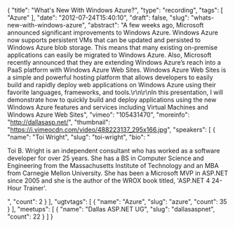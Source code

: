 {
  "title": "What's New With Windows Azure?",
  "type": "recording",
  "tags": [
    "Azure"
  ],
  "date": "2012-07-24T15:40:10",
  "draft": false,
  "slug": "whats-new-with-windows-azure",
  "abstract": "A few weeks ago, Microsoft announced significant improvements to Windows Azure. Windows Azure now supports persistent VMs that can be updated and persisted to Windows Azure blob storage. This means that many existing on-premise applications can easily be migrated to Windows Azure. Also, Microsoft recently announced that they are extending Windows Azure’s reach into a PaaS platform with Windows Azure Web Sites. Windows Azure Web Sites is a simple and powerful hosting platform that allows developers to easily build and rapidly deploy web applications on Windows Azure using their favorite languages, frameworks, and tools.\r\n\r\nIn this presentation, I will demonstrate how to quickly build and deploy applications using the new Windows Azure features and services including Virtual Machines and Windows Azure Web Sites",
  "vimeo": "105431470",
  "moreinfo": "http://dallasasp.net/",
  "thumbnail": "https://i.vimeocdn.com/video/488223137_295x166.jpg",
  "speakers": [
    {
      "name": "Toi Wright",
      "slug": "toi-wright",
      "bio": "<p>Toi B. Wright is an independent consultant who has worked as a software developer for over 25 years. She has a BS in Computer Science and Engineering from the Massachusetts Institute of Technology and an MBA from Carnegie Mellon University. She has been a Microsoft MVP in ASP.NET since 2005 and she is the author of the WROX book titled, 'ASP.NET 4 24-Hour Trainer'. </p>",
      "count": 2
    }
  ],
  "ugtvtags": [
    {
      "name": "Azure",
      "slug": "azure",
      "count": 35
    }
  ],
  "meetups": [
    {
      "name": "Dallas ASP.NET UG",
      "slug": "dallasaspnet",
      "count": 22
    }
  ]
}